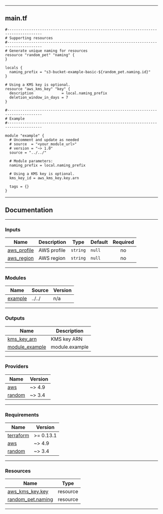 <!-- BEGIN_TF_DOCS -->
----
## main.tf
```hcl
#--------------------------------------------------------------------------------------
# Supporting resources
#--------------------------------------------------------------------------------------
# Generate unique naming for resources
resource "random_pet" "naming" {
}

locals {
  naming_prefix = "s3-bucket-example-basic-${random_pet.naming.id}"
}

# Using a KMS key is optional.
resource "aws_kms_key" "key" {
  description             = local.naming_prefix
  deletion_window_in_days = 7
}

#--------------------------------------------------------------------------------------
# Example
#--------------------------------------------------------------------------------------

module "example" {
  # Uncomment and update as needed
  # source  = "<your_module_url>"
  # version = "~> 1.0"
  source = "../../"

  # Module parameters:
  naming_prefix = local.naming_prefix

  # Using a KMS key is optional.
  kms_key_id = aws_kms_key.key.arn

  tags = {}
}
```
----

## Documentation

----
### Inputs

| Name | Description | Type | Default | Required |
|------|-------------|------|---------|:--------:|
| <a name="input_aws_profile"></a> [aws\_profile](#input\_aws\_profile) | AWS profile | `string` | `null` | no |
| <a name="input_aws_region"></a> [aws\_region](#input\_aws\_region) | AWS region | `string` | `null` | no |

----
### Modules

| Name | Source | Version |
|------|--------|---------|
| <a name="module_example"></a> [example](#module\_example) | ../../ | n/a |

----
### Outputs

| Name | Description |
|------|-------------|
| <a name="output_kms_key_arn"></a> [kms\_key\_arn](#output\_kms\_key\_arn) | KMS key ARN |
| <a name="output_module_example"></a> [module\_example](#output\_module\_example) | module.example |

----
### Providers

| Name | Version |
|------|---------|
| <a name="provider_aws"></a> [aws](#provider\_aws) | ~> 4.9 |
| <a name="provider_random"></a> [random](#provider\_random) | ~> 3.4 |

----
### Requirements

| Name | Version |
|------|---------|
| <a name="requirement_terraform"></a> [terraform](#requirement\_terraform) | >= 0.13.1 |
| <a name="requirement_aws"></a> [aws](#requirement\_aws) | ~> 4.9 |
| <a name="requirement_random"></a> [random](#requirement\_random) | ~> 3.4 |

----
### Resources

| Name | Type |
|------|------|
| [aws_kms_key.key](https://registry.terraform.io/providers/hashicorp/aws/latest/docs/resources/kms_key) | resource |
| [random_pet.naming](https://registry.terraform.io/providers/hashicorp/random/latest/docs/resources/pet) | resource |

----
<!-- END_TF_DOCS -->

